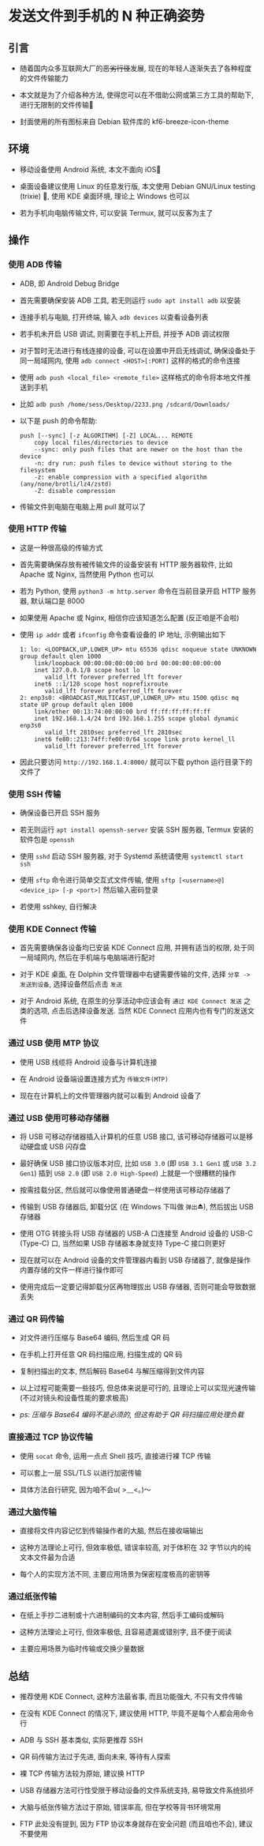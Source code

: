 # 发送文件到手机的 N 种正确姿势

## 引言

- 随着国内众多互联网大厂的<s>恶劣行径</s>发展, 现在的年轻人逐渐失去了各种程度的文件传输能力

- 本文就是为了介绍各种方法, 使得您可以在不借助公网或第三方工具的帮助下, 进行无限制的文件传输📄

- 封面使用的所有图标来自 Debian 软件库的 kf6-breeze-icon-theme

## 环境

- 移动设备使用 Android 系统, 本文不面向 iOS🍎

- 桌面设备建议使用 Linux 的任意发行版, 本文使用 Debian GNU/Linux testing (trixie) 🍥, 使用 KDE 桌面环境, 理论上 Windows 也可以

- 若为手机向电脑传输文件, 可以安装 Termux, 就可以反客为主了

## 操作

### 使用 ADB 传输

- ADB, 即 Android Debug Bridge

- 首先需要确保安装 ADB 工具, 若无则运行 `sudo apt install adb` 以安装

- 连接手机与电脑, 打开终端, 输入 `adb devices` 以查看设备列表

- 若手机未开启 USB 调试, 则需要在手机上开启, 并授予 ADB 调试权限

- 对于暂时无法进行有线连接的设备, 可以在设置中开启无线调试, 确保设备处于同一局域网内, 使用 `adb connect <HOST>[:PORT]` 这样的格式的命令连接

- 使用 `adb push <local_file> <remote_file>` 这样格式的命令将本地文件推送到手机

- 比如 `adb push /home/sess/Desktop/2233.png /sdcard/Downloads/`

- 以下是 push 的命令帮助:

  ```text
  push [--sync] [-z ALGORITHM] [-Z] LOCAL... REMOTE
      copy local files/directories to device
      --sync: only push files that are newer on the host than the device
      -n: dry run: push files to device without storing to the filesystem
      -z: enable compression with a specified algorithm (any/none/brotli/lz4/zstd)
      -Z: disable compression
  ```

- 传输文件到电脑在电脑上用 pull 就可以了

### 使用 HTTP 传输

- 这是一种很高级的传输方式

- 首先需要确保存放有被传输文件的设备安装有 HTTP 服务器软件, 比如 Apache 或 Nginx, 当然使用 Python 也可以

- 若为 Python, 使用 `python3 -m http.server` 命令在当前目录开启 HTTP 服务器, 默认端口是 8000

- 如果使用 Apache 或 Nginx, 相信你应该知道怎么配置 (反正咱是不会啦)

- 使用 `ip addr` 或者 `ifconfig` 命令查看设备的 IP 地址, 示例输出如下

  ```text
  1: lo: <LOOPBACK,UP,LOWER_UP> mtu 65536 qdisc noqueue state UNKNOWN group default qlen 1000
      link/loopback 00:00:00:00:00:00 brd 00:00:00:00:00:00
      inet 127.0.0.1/8 scope host lo
         valid_lft forever preferred_lft forever
      inet6 ::1/128 scope host noprefixroute 
         valid_lft forever preferred_lft forever
  2: enp3s0: <BROADCAST,MULTICAST,UP,LOWER_UP> mtu 1500 qdisc mq state UP group default qlen 1000
      link/ether 00:13:74:00:00:00 brd ff:ff:ff:ff:ff:ff
      inet 192.168.1.4/24 brd 192.168.1.255 scope global dynamic enp3s0
         valid_lft 2810sec preferred_lft 2810sec
      inet6 fe80::213:74ff:fe00:0/64 scope link proto kernel_ll 
         valid_lft forever preferred_lft forever
  ```

- 因此只要访问 `http://192.168.1.4:8000/` 就可以下载 python 运行目录下的文件了

### 使用 SSH 传输

- 确保设备已开启 SSH 服务

- 若无则运行 `apt install openssh-server` 安装 SSH 服务器, Termux 安装的软件包是 `openssh`

- 使用 `sshd` 启动 SSH 服务器, 对于 Systemd 系统请使用 `systemctl start ssh`

- 使用 `sftp` 命令进行简单交互式文件传输, 使用 `sftp [<username>@]<device_ip> [-p <port>]` 然后输入密码登录

- 若使用 sshkey, 自行解决

### 使用 KDE Connect 传输

- 首先需要确保各设备均已安装 KDE Connect 应用, 并拥有适当的权限, 处于同一局域网内, 然后在手机端与电脑端进行配对

- 对于 KDE 桌面, 在 Dolphin 文件管理器中右键需要传输的文件, 选择 `分享 -> 发送到设备`, 选择设备然后点击 `发送`

- 对于 Android 系统, 在原生的分享活动中应该会有 `通过 KDE Connect 发送` 之类的选项, 点击后选择设备发送. 当然 KDE Connect 应用内也有专门的发送文件

### 通过 USB 使用 MTP 协议

- 使用 USB 线缆将 Android 设备与计算机连接

- 在 Android 设备端设置连接方式为 `传输文件(MTP)`

- 现在在计算机上的文件管理器内就可以看到 Android 设备了

### 通过 USB 使用可移动存储器

- 将 USB 可移动存储器插入计算机的任意 USB 接口, 该可移动存储器可以是移动硬盘或 USB 闪存盘

- 最好确保 USB 接口协议版本对应, 比如 `USB 3.0` (即 `USB 3.1 Gen1` 或 `USB 3.2 Gen1`) 插到 `USB 2.0` (即 `USB 2.0 High-Speed`) 上就是一个很糟糕的操作

- 按需挂载分区, 然后就可以像使用普通硬盘一样使用该可移动存储器了

- 传输到 USB 存储器后, 卸载分区 (在 Windows 下叫做 `弹出`⏏), 然后拔出 USB 存储器

- 使用 OTG 转接头将 USB 存储器的 USB-A 口连接至 Android 设备的 USB-C (Type-C) 口, 当然如果 USB 存储器本身就支持 Type-C 接口则更好

- 现在就可以在 Android 设备的文件管理器内看到 USB 存储器了, 就像是操作内置存储的文件一样进行操作即可

- 使用完成后一定要记得卸载分区再物理拔出 USB 存储器, 否则可能会导致数据丢失

### 通过 QR 码传输

- 对文件进行压缩与 Base64 编码, 然后生成 QR 码

- 在手机上打开任意 QR 码扫描应用, 扫描生成的 QR 码

- 复制扫描出的文本, 然后解码 Base64 与解压缩得到文件内容

- 以上过程可能需要一些技巧, 但总体来说是可行的, 且理论上可以实现光速传输 (不过对镜头和设备性能的要求极高)

- <i>ps: 压缩与 Base64 编码不是必须的, 但这有助于 QR 码扫描应用处理负载</i>

### 直接通过 TCP 协议传输

- 使用 `socat` 命令, 运用一点点 Shell 技巧, 直接进行裸 TCP 传输

- 可以套上一层 SSL/TLS 以进行加密传输

- 具体方法自行研究, 因为咱不会u( >﹏<。)～

### 通过大脑传输

- 直接将文件内容记忆到传输操作者的大脑, 然后在接收端输出

- 这种方法理论上可行, 但效率极低, 错误率较高, 对于体积在 32 字节以内的纯文本文件最为合适

- 每个人的实现方法不同, 主要应用场景为保密程度极高的密钥等

### 通过纸张传输

- 在纸上手抄二进制或十六进制编码的文本内容, 然后手工编码或解码

- 这种方法理论上可行, 但效率极低, 且容易遗漏或错别字, 且不便于阅读

- 主要应用场景为临时传输或交换少量数据

## 总结

- 推荐使用 KDE Connect, 这种方法最省事, 而且功能强大, 不只有文件传输

- 在没有 KDE Connect 的情况下, 建议使用 HTTP, 毕竟不是每个人都会用命令行

- ADB 与 SSH 基本类似, 实际更推荐 SSH

- QR 码传输方法过于先进, 面向未来, 等待有人探索

- 裸 TCP 传输方法较为原始, 建议换 HTTP

- USB 存储器方法可行性受限于移动设备的文件系统支持, 易导致文件系统损坏

- 大脑与纸张传输方法过于原始, 错误率高, 但在学校等背书环境常用

- FTP 此处没有提到, 因为 FTP 协议本身就存在安全问题 (而且咱也不会), 建议不要使用
